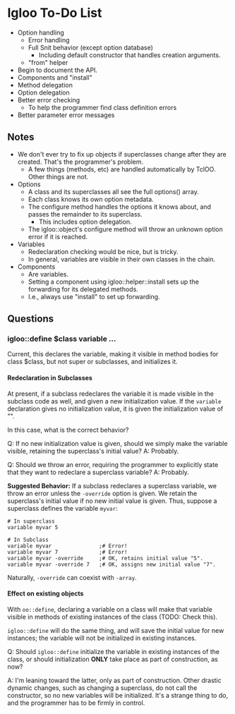 # Igloo To-Do List

* Option handling
  * Error handling
  * Full Snit behavior (except option database)
    * Including default constructor that handles creation arguments.
  * "from" helper
* Begin to document the API.
* Components and "install"
* Method delegation
* Option delegation
* Better error checking
  * To help the programmer find class definition errors
* Better parameter error messages

## Notes

* We don't ever try to fix up objects if superclasses change after they
  are created.  That's the programmer's problem.
  * A few things (methods, etc) are handled automatically by TclOO.
    Other things are not.
* Options
  * A class and its superclasses all see the full options() array.
  * Each class knows its own option metadata.
  * The configure method handles the options it knows about, and passes
    the remainder to its superclass.
    * This includes option delegation.
  * The igloo::object's configure method will throw an unknown option 
    error if it is reached.
* Variables
  * Redeclaration checking would be nice, but is tricky.
  * In general, variables are visible in their own classes in the chain.
* Components
  * Are variables.
  * Setting a component using igloo::helper::install sets up the forwarding
    for its delegated methods.
  * I.e., always use "install" to set up forwarding.


## Questions

### igloo::define $class variable ...

Current, this declares the variable, making it visible in method bodies
for class $class, but not super or subclasses, and initializes it.

#### Redeclaration in Subclasses

At present, if a subclass redeclares the variable it is made visible in 
the subclass code as well, and given a new initialization value.  If the
`variable` declaration gives no initialization value, it is given the 
initialization value of "".

In this case, what is the correct behavior?

Q: If no new initialization value is given, should we simply make the
variable visible, retaining the superclass's initial value?
A: Probably.

Q: Should we throw an error, requiring the programmer to explicitly 
state that they want to redeclare a superclass variable?
A: Probably.

**Suggested Behavior:** If a subclass redeclares a superclass variable,
we throw an error unless the `-override` option is given.  We retain the
superclass's initial value if no new initial value is given.  Thus, 
suppose a superclass defines the variable `myvar`:

```
# In superclass
variable myvar 5

# In Subclass
variable myvar               ;# Error!
variable myvar 7             ;# Error!
variable myvar -override     ;# OK, retains initial value "5".
variable myvar -override 7   ;# OK, assigns new initial value "7".
```

Naturally, `-override` can coexist with `-array`.

#### Effect on existing objects

With `oo::define`, declaring a variable on a class will make that variable
visible in methods of existing instances of the class (TODO: Check this).

`igloo::define` will do the same thing, and will save the initial value
for new instances; the variable will not be initialized in existing
instances.

Q: Should `igloo::define` initialize the variable in existing instances of
the class, or should initialization **ONLY** take place as part of construction,
as now?

A: I'm leaning toward the latter, only as part of construction.  Other 
drastic dynamic changes, such as changing a superclass, do not call the
constructor, so no new variables will be initialized.  It's a strange 
thing to do, and the programmer has to be firmly in control.  
